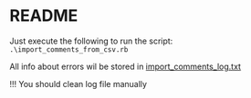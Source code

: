 # README
Just execute the following to run the script:
` .\import_comments_from_csv.rb`

All info about errors wil be stored in [import_comments_log.txt](import_comments_log.txt)

!!! You should clean log file manually 
